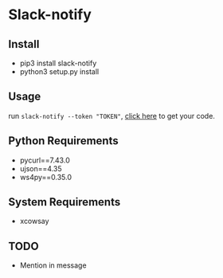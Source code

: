 # Slack-notify

## Install
- pip3 install slack-notify
- python3 setup.py install

## Usage
run `slack-notify --token "TOKEN"`, [click here](https://api.slack.com/docs/oauth-test-tokens) to get your code.

## Python Requirements
- pycurl==7.43.0
- ujson==4.35
- ws4py==0.35.0

## System Requirements
- xcowsay

## TODO
- Mention in message

